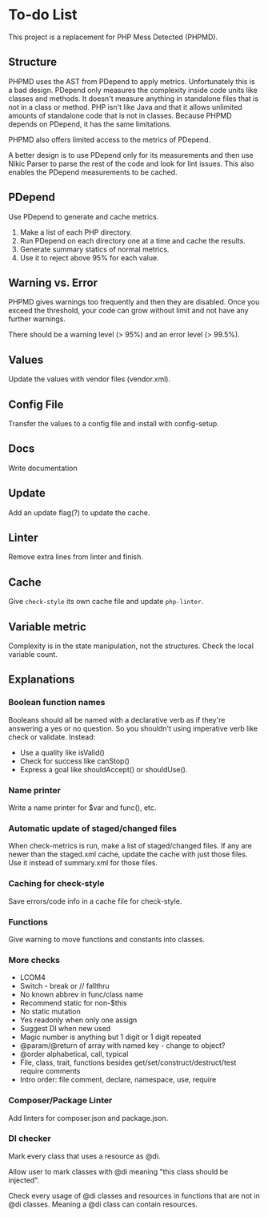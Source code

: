 # To-do List

This project is a replacement for PHP Mess Detected (PHPMD).

## Structure

PHPMD uses the AST from PDepend to apply metrics. Unfortunately this is a bad design. PDepend only
measures the complexity inside code units like classes and methods. It doesn't measure anything in
standalone files that is not in a class or method. PHP isn't like Java and that it allows unlimited
amounts of standalone code that is not in classes. Because PHPMD depends on PDepend, it has the same
limitations.

PHPMD also offers limited access to the metrics of PDepend.

A better design is to use PDepend only for its measurements and then use Nikic Parser to parse the
rest of the code and look for lint issues. This also enables the PDepend measurements to be cached.

## PDepend

Use PDepend to generate and cache metrics.

1. Make a list of each PHP directory.
2. Run PDepend on each directory one at a time and cache the results.
3. Generate summary statics of normal metrics.
4. Use it to reject above 95% for each value.

## Warning vs. Error

PHPMD gives warnings too frequently and then they are disabled. Once you exceed the threshold, your
code can grow without limit and not have any further warnings.

There should be a warning level (> 95%) and an error level (> 99.5%).

## Values

Update the values with vendor files (vendor.xml).

## Config File

Transfer the values to a config file and install with config-setup.

## Docs

Write documentation

## Update

Add an update flag(?) to update the cache.

## Linter

Remove extra lines from linter and finish.

## Cache

Give `check-style` its own cache file and update `php-linter`.

## Variable metric

Complexity is in the state manipulation, not the structures. Check the local variable count.

## Explanations

### Boolean function names

Booleans should all be named with a declarative verb as if they're answering a yes or no question.
So you shouldn't using imperative verb like check or validate. Instead:

-   Use a quality like isValid()
-   Check for success like canStop()
-   Express a goal like shouldAccept() or shouldUse().

### Name printer

Write a name printer for $var and func(), etc.

### Automatic update of staged/changed files

When check-metrics is run, make a list of staged/changed files. If any are newer than the staged.xml
cache, update the cache with just those files. Use it instead of summary.xml for those files.

### Caching for check-style

Save errors/code info in a cache file for check-style.

### Functions

Give warning to move functions and constants into classes.

### More checks

-   LCOM4
-   Switch - break or // fallthru
-   No known abbrev in func/class name
-   Recommend static for non-$this
-   No static mutation
-   Yes readonly when only one assign
-   Suggest DI when new used
-   Magic number is anything but 1 digit or 1 digit repeated
-   @param/@return of array with named key - change to object?
-   @order alphabetical, call, typical
-   File, class, trait, functions besides get/set/construct/destruct/test require comments
-   Intro order: file comment, declare, namespace, use, require

### Composer/Package Linter

Add linters for composer.json and package.json.

### DI checker

Mark every class that uses a resource as @di.

Allow user to mark classes with @di meaning "this class should be injected".

Check every usage of @di classes and resources in functions that are not in @di classes. Meaning a
@di class can contain resources.
